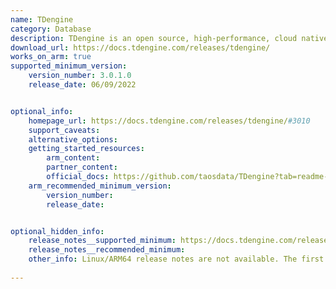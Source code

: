 ```yaml
---
name: TDengine
category: Database
description: TDengine is an open source, high-performance, cloud native time-series database optimized for Internet of Things (IoT), Connected Cars, Industrial IoT and DevOps.
download_url: https://docs.tdengine.com/releases/tdengine/
works_on_arm: true
supported_minimum_version:
    version_number: 3.0.1.0
    release_date: 06/09/2022


optional_info:
    homepage_url: https://docs.tdengine.com/releases/tdengine/#3010
    support_caveats:
    alternative_options:
    getting_started_resources:
        arm_content: 
        partner_content: 
        official_docs: https://github.com/taosdata/TDengine?tab=readme-ov-file#build-tdengine
    arm_recommended_minimum_version:
        version_number: 
        release_date:


optional_hidden_info:
    release_notes__supported_minimum: https://docs.tdengine.com/releases/tdengine/#3010
    release_notes__recommended_minimum:
    other_info: Linux/ARM64 release notes are not available. The first Linux/ARM64 tar is available in version v3.0.1..
    
---
```


